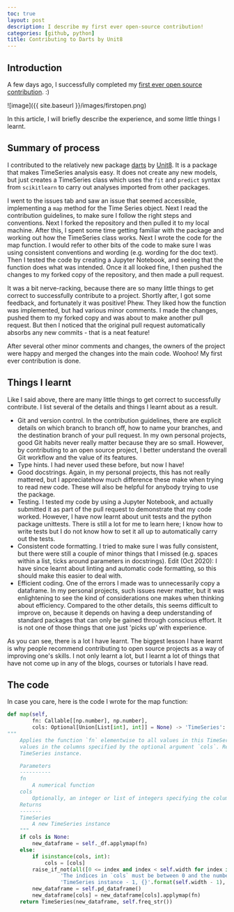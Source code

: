 ```yaml
---
toc: true
layout: post
description: I describe my first ever open-source contribution!
categories: [github, python]
title: Contributing to Darts by Unit8
---
```



## Introduction
A few days ago, I successfully completed my [first ever open source contribution](https://github.com/unit8co/darts/pull/163). :)

![image]({{ site.baseurl }}/images/firstopen.png)

In this article, I will briefly describe the experience, and some little things I learnt.

## Summary of process
I contributed to the relatively new package [darts](https://github.com/unit8co/darts) by [Unit8](https://unit8.co/). It is a package that makes TimeSeries analysis easy. It does not create any new models, but just creates a TimeSeries class which uses the `fit` and `predict` syntax from `scikitlearn` to carry out analyses imported from other packages.

I went to the issues tab and saw an issue that seemed accessible, implementing a `map` method for the Time Series object. Next I read the contribution guidelines, to make sure I follow the right steps and conventions. Next I forked the repository and then pulled it to my local machine.  After this, I spent some time getting familiar with the package and working out how the TimeSeries class works. Next I wrote the code for the map function. I would refer to other bits of the code to make sure I was using consistent conventions and wording (e.g. wording for the doc text). Then I tested the code by creating a Jupyter Notebook, and seeing that the function does what was intended. Once it all looked fine, I then pushed the changes to my forked copy of the repository, and then made a pull request.

It was a bit nerve-racking, because there are so many little things to get correct to successfully contribute to a project. Shortly after, I got some feedback, and fortunately it was positive! Phew. They liked how the function was implemented, but had various minor comments. I made the changes, pushed them to my forked copy and was about to make another pull request. But then I noticed that the original pull request automatically absorbs any new commits - that is a neat feature!

After several other minor comments and changes, the owners of the project were happy and merged the changes into the main code. Woohoo! My first ever contribution is done.

## Things I learnt
Like I said above, there are many little things to get correct to successfully contribute. I list several of the details and things I learnt about as a result.
* Git and version control. In the contribution guidelines, there are explicit details on which branch to branch off, how to name your branches, and the destination branch of your pull request. In my own personal projects, good Git habits never really matter because they are so small. However, by contributing to an open source project, I better understand the overall Git workflow and the value of its features.
* Type hints. I had never used these before, but now I have!
* Good docstrings. Again, in my personal projects, this has not really mattered, but I appreciatehow much difference these make when trying to read new code. These will also be helpful for anybody trying to use the package.
* Testing. I tested my code by using a Jupyter Notebook, and actually submitted it as part of the pull request to demonstrate that my code worked. However, I have now learnt about unit tests and the python package unittests. There is still a lot for me to learn here; I know how to write tests but I do not know how to set it all up to automatically carry out the tests.
* Consistent code formatting. I tried to make sure I was fully consistent, but there were still a couple of minor things that I missed (e.g. spaces within a list, ticks around parameters in docstrings). Edit (Oct 2020): I have since learnt about linting and automatic code formatting, so this should make this easier to deal with.
* Efficient coding. One of the errors I made was to unnecessarily copy a dataframe. In my personal projects, such issues never matter, but it was enlightening to see the kind of considerations one makes when thinking about efficiency. Compared to the other details, this seems difficult to improve on, because it depends on having a deep understanding of standard packages that can only be gained through conscious effort. It is not one of those things that one just 'picks up' with experience.

As you can see, there is a lot I have learnt. The biggest lesson I have learnt is why people recommend contributing to open source projects as a way of improving one's skills. I not only learnt a lot, but I learnt a lot of things that have not come up in any of the blogs, courses or tutorials I have read.

## The code
In case you care, here is the code I wrote for the map function:

```python
def map(self,
        fn: Callable[[np.number], np.number],
        cols: Optional[Union[List[int], int]] = None) -> 'TimeSeries':
"""
    Applies the function `fn` elementwise to all values in this TimeSeries, or, to only those
    values in the columns specified by the optional argument `cols`. Returns a new
    TimeSeries instance.

    Parameters
    ----------
    fn
        A numerical function
    cols
        Optionally, an integer or list of integers specifying the column(s) onto which fn should be applied
    Returns
    -------
    TimeSeries
        A new TimeSeries instance
    """
    if cols is None:
        new_dataframe = self._df.applymap(fn)
    else:
        if isinstance(cols, int):
            cols = [cols]
        raise_if_not(all([0 <= index and index < self.width for index in cols]),
                 'The indices in `cols` must be between 0 and the number of components of the current '
                 'TimeSeries instance - 1, {}'.format(self.width - 1), logger)
        new_dataframe = self.pd_dataframe()
        new_dataframe[cols] = new_dataframe[cols].applymap(fn)
    return TimeSeries(new_dataframe, self.freq_str())
```
